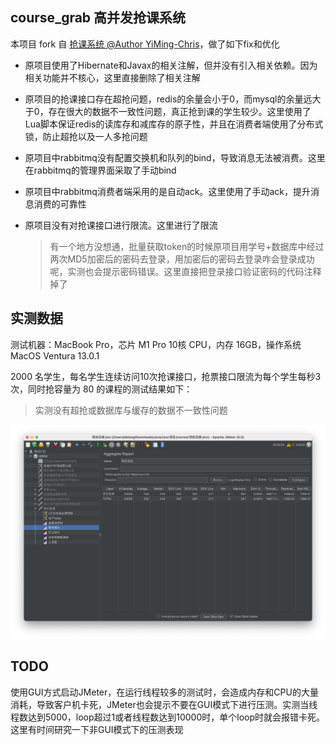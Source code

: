 ## course_grab 高并发抢课系统

本项目 fork 自 [抢课系统 @Author YiMing-Chris](https://github.com/YiMing-Chris/project)，做了如下fix和优化

- 原项目使用了Hibernate和Javax的相关注解，但并没有引入相关依赖。因为相关功能并不核心，这里直接删除了相关注解

- 原项目的抢课接口存在超抢问题，redis的余量会小于0，而mysql的余量远大于0，存在很大的数据不一致性问题，真正抢到课的学生较少。这里使用了Lua脚本保证redis的读库存和减库存的原子性，并且在消费者端使用了分布式锁，防止超抢以及一人多抢问题

- 原项目中rabbitmq没有配置交换机和队列的bind，导致消息无法被消费。这里在rabbitmq的管理界面采取了手动bind

- 原项目中rabbitmq消费者端采用的是自动ack。这里使用了手动ack，提升消息消费的可靠性

- 原项目没有对抢课接口进行限流。这里进行了限流

  > 有一个地方没想通，批量获取token的时候原项目用学号+数据库中经过两次MD5加密后的密码去登录，用加密后的密码去登录咋会登录成功呢，实测也会提示密码错误。这里直接把登录接口验证密码的代码注释掉了

## 实测数据

测试机器：MacBook Pro，芯片 M1 Pro 10核 CPU，内存 16GB，操作系统 MacOS Ventura 13.0.1

2000 名学生，每名学生连续访问10次抢课接口，抢票接口限流为每个学生每秒3次，同时抢容量为 80 的课程的测试结果如下：

> 实测没有超抢或数据库与缓存的数据不一致性问题

![2273447026857f012fb522e9b644cc31](result_JVMcache.png)

## TODO

使用GUI方式启动JMeter，在运行线程较多的测试时，会造成内存和CPU的大量消耗，导致客户机卡死，JMeter也会提示不要在GUI模式下进行压测。实测当线程数达到5000，loop超过1或者线程数达到10000时，单个loop时就会报错卡死。这里有时间研究一下非GUI模式下的压测表现

